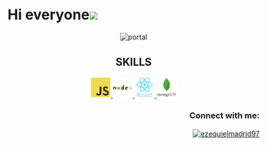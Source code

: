 Hi everyone![](https://user-images.githubusercontent.com/18350557/176309783-0785949b-9127-417c-8b55-ab5a4333674e.gif)
=
  
<div align="center">
  <img alt="portal" width="200" src="https://i.pinimg.com/originals/ff/0a/26/ff0a26a63a3b9d602f84ab94aa7dfe61.gif">
</div>

<h2 align="center">SKILLS</h3>
<p align="center"><a href="https://developer.mozilla.org/en-US/docs/Web/JavaScript" target="_blank" rel="noreferrer"> <img src="https://raw.githubusercontent.com/devicons/devicon/master/icons/javascript/javascript-original.svg" alt="javascript" width="40" height="40"/> <a href="https://nodejs.org" target="_blank" rel="noreferrer"> <img src="https://raw.githubusercontent.com/devicons/devicon/master/icons/nodejs/nodejs-original-wordmark.svg" alt="nodejs" width="40" height="40"/> </a> <a href="https://reactjs.org/" target="_blank" rel="noreferrer"> <img src="https://raw.githubusercontent.com/devicons/devicon/master/icons/react/react-original-wordmark.svg" alt="react" width="40" height="40"/> </a> <a href="https://www.mongodb.com/" target="_blank" rel="noreferrer"> <img src="https://raw.githubusercontent.com/devicons/devicon/master/icons/mongodb/mongodb-original-wordmark.svg" alt="mongodb" width="40" height="40"/> </a> </p>

<h3 align="right">Connect with me:</h3>
<p align="right">
<a href="https://linkedin.com/in/ezequielmadrid97" target="blank"><img align="center" src="https://raw.githubusercontent.com/rahuldkjain/github-profile-readme-generator/master/src/images/icons/Social/linked-in-alt.svg" alt="ezequielmadrid97" height="30" width="40" /></a>
</p>
